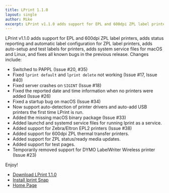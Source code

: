 ```yaml
---
title: LPrint 1.1.0
layout: single
author: Mike
excerpt: LPrint v1.1.0 adds support for EPL and 600dpi ZPL label printers, adds several auto-connfiguration and status reporting improvements, and fixes all known bugs in the previous release.
---
```


LPrint v1.1.0 adds support for EPL and 600dpi ZPL label printers, adds status reporting and automatic label configuration for ZPL label printers, adds auto-setup and test labels for printers, adds system service files for macOS and Linux, and fixes all known bugs in the previous release.  Changes include:

- Switched to PAPPL (Issue #20, #35)
- Fixed `lprint default` and `lprint delete` not working (Issue #17, Issue #40)
- Fixed server crashes on `SIGINT` (Issue #18)
- Fixed the reported date and time information when no printers were added (Issue #26)
- Fixed a startup bug on macOS (Issue #34)
- Now support auto-detection of printer drivers and auto-add USB printers the first time LPrint is run.
- Added the missing macOS binary package (Issue #33)
- Added launchd and systemd service files for running lprint as a service.
- Added support for Zebra/Eltron EPL2 printers (Issue #38)
- Added support for 600dpi ZPL thermal transfer printers.
- Added support for ZPL status/ready media updates.
- Added support for test pages.
- Temporarily removed support for DYMO LabelWriter Wireless printer (Issue #23)

Enjoy!

* <a href="https://github.com/michaelrsweet/lprint/releases/tag/v1.1.0" itemprop="sameAs" rel="nofollow noopener noreferrer"><i class="fas fa-fw fa-download" aria-hidden="true"></i>Download LPrint 1.1.0</a>
* <a href="https://snapcraft.io/lprint" itemprop="sameAs" rel="nofollow noopener noreferrer"><i class="fas fa-fw fa-download" aria-hidden="true"></i>Install lprint Snap</a>
* <a href="/lprint/index.html" itemprop="sameAs" rel="nofollow noopener noreferrer"><i class="fas fa-fw fa-home" aria-hidden="true"></i>Home Page</a>
